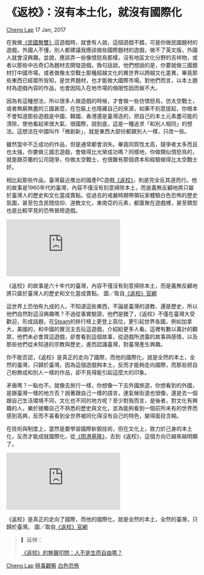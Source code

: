 《返校》：沒有本土化，就沒有國際化
==================================

[Cheng Lap](/author/articles/1008/643) 17 Jan, 2017

在我做[《民國無雙》](https://sites.google.com/site/kowloonia/)這遊戲時，就會有人說，這個遊戲不錯，可是你做民國題材的遊戲，外國人不懂，別人都建議我應該做些國際題材的遊戲，做不了英文版，外國人就會沒興趣。並說，應該弄一些像憤怒鳥那樣，沒有地區文化分野的吉祥物，或者以那些中古奇幻為題材去開發遊戲。換句話說，他們想說的是，你要就做三國題材打中國市場，或者做像太空戰士那種超越文化的異世界以跨越文化差異，畢竟那些東西已經眾所皆知，是世界題材，也才能做大國際市場。對他們而言，以本土題材為遊戲內容的作品，也會因陷入在地市場的侷限性因而做不大。

因為有這種想法，所以很多人做遊戲的時候，才會做一些仿憤怒鳥，仿太空戰士，或者無窮無盡的三國甚麼，在包裝上也隱藏自己的來源，如果不刻意提起，你根本不會知道那些遊戲是中國、韓國、香港還是臺灣造的，把自己的本土元素盡可能的清除，使他看起來很大氣、很國際，說到底，這是一種追求「和別人相同」的想法。這想法在中國叫作「微創新」，就是東西大部份都跟別人一樣，只改一些。

雖然當中不乏成功的作品，但是通常都會消失。畢竟同質性太高，競爭者太多而且也太強，你要做三國志遊戲，會做得比光榮成功嗎？同樣地，你做類似憤怒鳥的，就是跟芬蘭的公司競爭，你做太空戰士，也很難有那個資本和經驗做得比太空戰士好。

相比起那些作品，臺灣最近推出的國產PC遊戲[《返校》](https://www.facebook.com/CrimsonNarcissus/)，則是完全反其道而行。他的故事是1960年代的臺灣，內容不僅沒有刻意掃除本土，而是義無反顧地將只屬於臺灣人的歷史和文化當成賣點。從過去的戒嚴時期帶領玩家體驗白色恐怖的歷史氛圍，甚至包含民間信仰、道教文化，東南亞的元素，都匯聚在遊戲裡，甚至類型也是比較罕見的恐怖冒險遊戲。

![《返校》的故事是六十年代的臺灣，內容不僅沒有刻意掃除本土，而是義無反顧地將只屬於...](https://pgw.udn.com.tw/gw/photo.php?u=https://uc.udn.com.tw/photo/2017/01/17/99/3078982.jpg&x=0&y=0&sw=0&sh=0&sl=W&fw=1050 "《返校》的故事是六十年代的臺灣，內容不僅沒有刻意掃除本土，而是義無反顧地將只屬於...")

《返校》的故事是六十年代的臺灣，內容不僅沒有刻意掃除本土，而是義無反顧地將只屬於臺灣人的歷史和文化當成賣點。
圖／取自[《返校》官網](http://redcandlegames.com/detention/)

這世界上恐怕有九成的人，不知道這些東西，不論是臺灣的道教、還是歷史，所以他們自然對這沒興趣嗎？不過從事實驗證，他們是錯了，《返校》不僅在臺灣大受歡迎，形成話題，在[Steam](http://store.steampowered.com/)的排行榜上更登上高位，更引起世界各國，例如加拿大，美國的，和中國的實況主去玩這遊戲，介紹給更多人看。這裡有數以萬計的觀眾，他們未必會買這遊戲，卻會看到這個故事，從遊戲所透露的故事與感情，以及那些他們從未知道的宗教與歷史，進而認識臺灣，對臺灣產生興趣。

你不能否認，《返校》是真正的走向了國際，而他的國際化，就是全然的本土，全然的臺灣，只歸於臺灣。因為這個遊戲夠本土，反而才能夠走向國際，而那些把自己粉飾成和別人一樣的作品，卻不見得能引起這麼大的印象。

矛盾嗎？一點也不。就像去旅行一樣，你想像一下去外國旅遊，你想看到的外國，是跟臺灣一樣的地方否？說著跟自己一樣的語言，連氣候街道也很像，還是去一個跟自己生活環境不同，文化也不同的地方呢？至少對我而言，是後者，對文化有興趣的人，樂於接觸自己不熟悉的歷史與文化，並為能夠看到一個前所未有的世界而感到高興，反而不喜看到全世界被同化得沒有自己的特色，變得面目含糊。

在技術與制度上，當然是要學習國際新銳技術，但在文化上，致力於己身的本土化，反而才能成就國際化，從[《雨港基隆》](http://www.erotes-studio.com/RainyKeelung/)，去到《返校》，這個方向已越來越明顯了。

![《返校》是真正的走向了國際，而他的國際化，就是全然的本土，全然的臺灣，只歸於臺灣...](https://pgw.udn.com.tw/gw/photo.php?u=https://uc.udn.com.tw/photo/2017/01/17/99/3078998.jpg&x=0&y=0&sw=0&sh=0&sl=W&fw=1050 "《返校》是真正的走向了國際，而他的國際化，就是全然的本土，全然的臺灣，只歸於臺灣...")

《返校》是真正的走向了國際，而他的國際化，就是全然的本土，全然的臺灣，只歸於臺灣。
圖／取自[《返校》官網](http://redcandlegames.com/detention/)

> ▎延伸：
>
> [《返校》的無聲叩問：人不是生而自由嗎？](https://opinion.udn.com/opinion/story/6777/2237853)

[Cheng Lap](/opinion/tag/Cheng+Lap)
[時事觀察](/opinion/tag/%E6%99%82%E4%BA%8B%E8%A7%80%E5%AF%9F)
[白色恐怖](/opinion/tag/%E7%99%BD%E8%89%B2%E6%81%90%E6%80%96)

